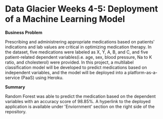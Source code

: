 # Data Glacier Weeks 4-5: Deployment of a Machine Learning Model

**Business Problem**

Prescribing and administrering appropriate medications based on patients' indications and lab values are critical in optimizing medication therapy. In the dataset, five medications were labeled as X, Y, A, B, and C, and five patient-related dependent variables(i.e. age, sex, blood pressure, Na to K ratio, and cholesterol) were provided. In this project, a multilabel classification model will be developed to predict medications based on independent variables, and the model will be deployed into a platform-as-a-service (PaaS) using Heroku.

**Summary**

Random Forest was able to predict the medication based on the dependent variables with an accuracy score of 98.85%. A hyperlink to the deployed application is available  under 'Enviornment' section on the right side of the repository.
